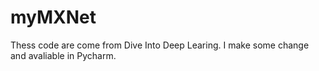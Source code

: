 # myMXNet
Thess code are come from Dive Into Deep Learing. I make some change and avaliable in Pycharm.
